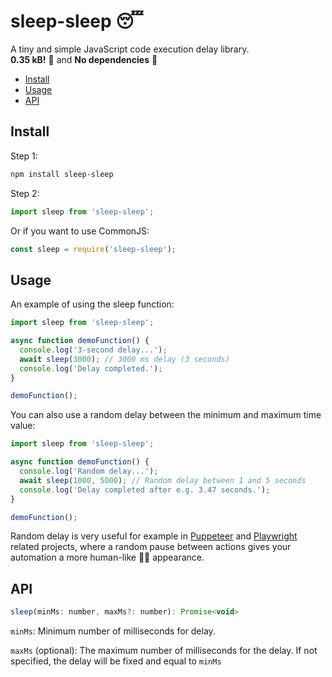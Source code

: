 # sleep-sleep 😴 <!-- omit in toc -->

A tiny and simple JavaScript code execution delay library.  
**0.35 kB!** 🚀 and **No dependencies** 🎉

- [Install](#install)
- [Usage](#usage)
- [API](#api)

## Install

Step 1:

```bash
npm install sleep-sleep
```

Step 2:

```js
import sleep from 'sleep-sleep';
```

Or if you want to use CommonJS:

```js
const sleep = require('sleep-sleep');
```

## Usage

An example of using the sleep function:

```js
import sleep from 'sleep-sleep';

async function demoFunction() {
  console.log('3-second delay...');
  await sleep(3000); // 3000 ms delay (3 seconds)
  console.log('Delay completed.');
}

demoFunction();
```

You can also use a random delay between the minimum and maximum time value:

```js
import sleep from 'sleep-sleep';

async function demoFunction() {
  console.log('Random delay...');
  await sleep(1000, 5000); // Random delay between 1 and 5 seconds
  console.log('Delay completed after e.g. 3.47 seconds.');
}

demoFunction();
```

Random delay is very useful for example in [Puppeteer](https://pptr.dev/) and [Playwright](https://playwright.dev/) related projects, where a random pause between actions gives your automation a more human-like 👨‍🌾 appearance.

## API

```js
sleep(minMs: number, maxMs?: number): Promise<void>
```

`minMs`: Minimum number of milliseconds for delay.

`maxMs` (optional): The maximum number of milliseconds for the delay. If not specified, the delay will be fixed and equal to `minMs`
